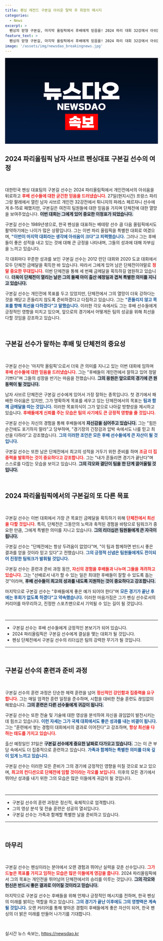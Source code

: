 ```yaml
---
title: 펜싱 레전드 구본길 아쉬운 탈락 후 희망의 메시지
categories:
  - News
excerpt: >
  펜싱의 맏형 구본길, 마지막 올림픽에서 후배에게 믿음을! 2024 파리 대회 32강에서 아쉬운 패배를 겪었지만, 단체전에서의 세 번째 금메달 도전과 함께 감동적인 이야기가 펼쳐진다!
feature_text: >
  펜싱의 맏형 구본길, 마지막 올림픽에서 후배에게 믿음을! 2024 파리 대회 32강에서 아쉬운 패배를 겪었지만, 단체전에서의 세 번째 금메달 도전과 함께 감동적인 이야기가 펼쳐진다!
image: '/assets/img/newsdao_breakingnews.jpg'
---
```


<p><img src="/assets/img/newsdao_breakingnews.jpg" alt="firstkoreanews 속보" /></p>

<h2 data-ke-size="size26">2024 파리올림픽 남자 사브르 펜싱대표 구본길 선수의 여정</h2>

<p data-ke-size="size16">&nbsp;</p>

<p>대한민국 펜싱 대표팀의 구본길 선수는 2024 파리올림픽에서 개인전에서의 아쉬움을 뒤로하고 <b><span style="color: #ee2323;">후배 선수들에 대한 굳건한 믿음을 드러냈습니다.</span></b> 27일(현지시간) 프랑스 파리 그랑 팔레에서 열린 남자 사브르 개인전 32강전에서 튀니지의 파레스 페르자니 선수에게 8-15로 패했지만, 구본길은 여전히 팀원들에 대한 믿음을 가지며 단체전에 대한 열망을 보여주었습니다. <b><span style="background-color: #21538527;">이번 대회는 그에게 있어 중요한 이정표가 되었습니다.</span></b></p>

<p>구본길 선수는 1989년생으로, 한국 펜싱을 대표하는 베테랑 선수 큼 다음 올림픽에서도 활약하기에는 나이가 많은 상황입니다. 그는 이번 파리 올림픽을 특별한 대회로 여겼으며, <b><span style="color: #1a5490;">"이번이 마지막 대회라는 생각에 아쉬움이 크다"고 피력했습니다.</span></b> 그러나 그는 후배들이 좋은 성적을 내고 있는 것에 대해 큰 긍정을 나타내며, 그들의 성과에 대해 자부심을 느끼고 있습니다.</p>

<p>각 대회마다 꾸준한 성과를 보인 구본길 선수는 2012 런던 대회와 2020 도쿄 대회에서 모두 단체전 금메달을 획득한 바 있습니다. 따라서 그에게 있어 남은 단체전이야말로 <b><span style="color: #ee2323;">정말 중요한 무대입니다.</span></b> 이번 단체전을 통해 세 번째 금메달을 획득하길 염원하고 있습니다. <b><span style="background-color: #21538527;">더욱이 단체전이 열리는 날은 그의 둘째 아이 출산 예정일과 겹쳐 특별한 의미를 지니고 있습니다.</span></b></p>

<p>구본길 선수는 개인전에 목표를 두고 있었지만, 단체전에서 그의 열망이 더욱 강하다는 것을 깨닫고 흔들리지 않도록 준비하겠다고 다짐하고 있습니다. 그는 <b><span style="color: #1a5490;">"흔들리지 않고 목표를 향해 최선을 다하겠다"고 말했습니다.</span></b> 이러한 각오 속에서도 그는 후배 선수들에게 긍정적인 영향을 미치고 있으며, 앞으로의 경기에서 어떻게든 팀의 성공을 위해 최선을 다할 것임을 강조하고 있습니다.</p>

<p data-ke-size="size16">&nbsp;</p>

<h2 data-ke-size="size26">구본길 선수가 말하는 후배 및 단체전의 중요성</h2>

<p data-ke-size="size16">&nbsp;</p>

<p>구본길 선수는 '마지막 올림픽'으로서 더욱 큰 의미를 지니고 있는 이번 대회에 임하며 <b><span style="color: #ee2323;">후배 선수들에 대한 믿음을 드러냈습니다.</span></b> 그는 "후배들이 개인전에서 잘하고 있어 정말 기쁘다"며 그들의 성장을 반기는 마음을 전했습니다. <b><span style="background-color: #21538527;">그의 응원은 앞으로의 경기에 큰 원동력이 될 것입니다.</span></b></p>

<p>남자 사브르 단체전은 구본길 선수에게 있어서 가장 잘하는 종목입니다. 첫 경기에서 패배한 아쉬움은 있지만, 그가 명확하게 목표를 세우고 있는 단체전에서의 목표는 <b><span style="color: #1a5490;">팀과 함께 금메달을 따는 것입니다.</span></b> 이러한 목표의식이 그가 앞으로 나아갈 방향성을 제시하고 있습니다. <b><span style="color: #ee2323;">후배들에게 신뢰를 주는 모습은 팀의 사기에도 큰 긍정적 영향을 줄 것입니다.</span></b></p>

<p>구본길 선수는 자신의 경험을 통해 후배들에게 <b><span style="background-color: #21538527;">자신감을 심어주고 있습니다.</span></b> 그는 "힘든 순간에도 포기하지 말라"고 당부하며, "경기장의 긴장감과 압박 속에서도 나를 믿고 최선을 다하라"고 강조했습니다. <b><span style="color: #1a5490;">그의 이러한 조언은 모든 후배 선수들에게 큰 자산이 될 것입니다.</span></b></p>

<p>구본길 선수는 또한 남은 단체전에서 최고의 성적을 거두기 위한 준비를 하며 <b><span style="color: #ee2323;">조금 더 집중력을 발휘하는 것이 중요하다고 강조합니다.</span></b> 그는 "내가 흔들리면 경기가 끝난다"며 스스로를 다잡는 모습을 보이고 있습니다. <b><span style="background-color: #21538527;">그의 각오와 결단이 팀을 한 단계 끌어올릴 것입니다.</span></b></p>

<p data-ke-size="size16">&nbsp;</p>

<h2 data-ke-size="size26">2024 파리올림픽에서의 구본길의 또 다른 목표</h2>

<p data-ke-size="size16">&nbsp;</p>

<p>구본길 선수는 이번 대회에서 가장 큰 목표인 금메달을 획득하기 위해 <b><span style="color: #ee2323;">단체전에서 최선을 다할 것입니다.</span></b> 특히, 단체전은 그동안의 노력과 축적된 경험을 바탕으로 팀워크가 중요한 만큼, 그에게 특별한 의미를 지니고 있습니다. <b><span style="background-color: #21538527;">그의 리더십은 팀원들에게 큰 자극이 됩니다.</span></b> </p>

<p>구본길 선수는 "단체전에는 항상 두려움이 없었다"며, "이 팀과 함께하면 반드시 좋은 결과를 얻을 것이라 믿고 있다"고 전했습니다. <b><span style="color: #1a5490;">그의 긍정적 신념은 팀원들에게도 전이되어 진정한 팀워크가 발휘될 것입니다.</span></b> </p>

<p>구본길 선수는 훈련과 준비 과정 동안, <b><span style="color: #ee2323;">자신의 경험을 후배들과 나누며 그들을 격려하고 있습니다.</span></b> 그는 "선배로서 내가 할 수 있는 일은 최대한 후배들이 잘할 수 있도록 돕는 것"이라며, <b><span style="background-color: #21538527;">후배 선수들이 최고의 성과를 내도록 지원하는 것이 중요하다고 강조합니다.</span></b></p>

<p>마지막으로 구본길 선수는 "후배들에게 좋은 예가 되어야 한다"며 <b><span style="color: #1a5490;">모든 경기가 끝난 후에는 후회가 없도록 하겠다"고 약속했습니다.</span></b> 이러한 마음가짐은 그가 펜싱 선수로서의 커리어를 마무리하고, 진정한 스포츠맨으로서 기억될 수 있는 길이 될 것입니다. </p>

<p data-ke-size="size16">&nbsp;</p>

<hr />

<ul>
<li>구본길 선수는 후배 선수들에게 긍정적인 본보기가 되어 있습니다.</li>
<li>2024 파리올림픽은 구본길 선수에게 결실을 맺는 대회가 될 것입니다.</li>
<li>펜싱 단체전에서 구본길 선수의 리더십은 팀의 강력한 무기가 될 것입니다.</li>
</ul>

<hr />

<p data-ke-size="size16">&nbsp;</p>

<h2 data-ke-size="size26">구본길 선수의 훈련과 준비 과정</h2>

<p data-ke-size="size16">&nbsp;</p>

<p>구본길 선수의 훈련 과정은 단순한 체력 훈련을 넘어 <b><span style="color: #ee2323;">정신적인 강인함과 집중력을 요구합니다.</span></b> 그는 매일 엄격한 훈련 일정을 준수하며, 시합을 대비한 전술 훈련도 끊임없이 해왔습니다. <b><span style="background-color: #21538527;">그의 훈련은 다른 선수들에게 귀감이 됩니다.</span></b> </p>

<p>구본길 선수는 또한 전술 및 기술에 대한 영상을 분석하여 자신을 끊임없이 발전시키는 데 힘쓰고 있습니다. <b><span style="color: #1a5490;">이런 자세는 그가 국제 대회에서도 좋은 성과를 내는 비결이 됩니다.</span></b> 그는 "훈련에서 쌓는 경험이 대회에서의 결과로 이어진다"고 강조하며, <b><span style="color: #ee2323;">항상 최선을 다하는 태도를 가지고 있습니다.</span></b> </p>

<p>출산 예정일인 31일은 <b><span style="background-color: #21538527;">구본길 선수에게 중요한 날짜로 다가오고 있습니다.</span></b> 그는 이 큰 부담 속에서도 더 집중적으로 훈련하고 있습니다. <b><span style="color: #1a5490;">가족과 함께하는 특별한 의미를 더욱 깊이 있게 느끼고 있습니다.</span></b> </p>

<p>구본길 선수는 이러한 모든 준비가 그의 경기에 긍정적인 영향을 미칠 것으로 보고 있으며, <b><span style="color: #ee2323;">최고의 컨디션으로 단체전에 임할 것이라는 각오를 보입니다.</span></b> 이후의 모든 경기에서 뛰어난 성과를 내기 위한 그의 모습은 많은 이들에게 귀감이 될 것입니다.</p>

<p data-ke-size="size16">&nbsp;</p>

<hr />

<ul>
<li>구본길 선수의 훈련 과정은 정신적, 육체적으로 엄격합니다.</li>
<li>그의 영상 분석 및 전술 훈련은 성공의 열쇠입니다.</li>
<li>구본길 선수는 가족과 함께할 특별한 날을 준비하고 있습니다.</li>
</ul>

<hr />

<p data-ke-size="size16">&nbsp;</p>

<h2 data-ke-size="size26">마무리</h2>

<p data-ke-size="size16">&nbsp;</p>

<p>구본길 선수는 펜싱이라는 분야에서 오랜 경험과 뛰어난 실력을 갖춘 선수입니다. <b><span style="color: #ee2323;">그가 드높은 목표를 가지고 임하는 모습은 많은 이들에게 영감을 줍니다.</span></b> 2024 파리올림픽에서 그의 목표는 개인전을 뛰어넘어 단체전에서의 승리를 이루는 것입니다. <b><span style="background-color: #21538527;">그의 각오와 헌신은 반드시 좋은 결과로 이어질 것이라고 믿습니다.</span></b></p>

<p>마지막으로 구본길 선수는 후배들을 위해 언제나 긍정적인 메시지를 전하며, 한국 펜싱의 미래를 밝히는 역할을 하고 있습니다. <b><span style="color: #1a5490;">그의 경기가 끝난 이후에도 그의 영향력은 계속될 것입니다.</span></b> 오랜 커리어를 통해 쌓아온 경험이 후배들에게 좋은 자산이 되어, 한국 펜싱의 더 밝은 미래를 만들어 나가기를 기대합니다.</p>

<p data-ke-size="size16">&nbsp;</p>
실시간 뉴스 속보는, <a href="https://newsdao.kr" rel="dofollow">https://newsdao.kr</a>



